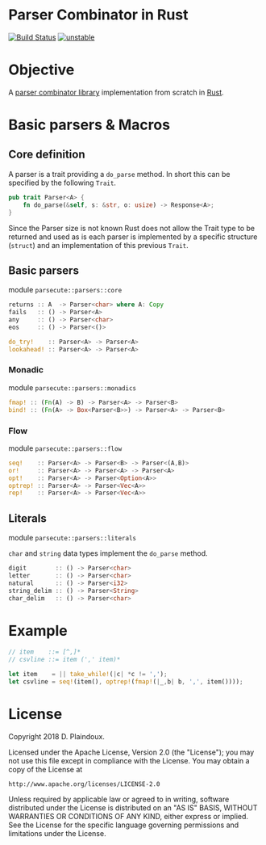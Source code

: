 # Parser Combinator in Rust

[![Build Status](https://travis-ci.org/d-plaindoux/parsec.rust.svg?branch=master)](https://travis-ci.org/d-plaindoux/parsec.rust)
[![unstable](http://badges.github.io/stability-badges/dist/unstable.svg)](http://github.com/badges/stability-badges)

# Objective 

A [parser combinator library](https://www.microsoft.com/en-us/research/wp-content/uploads/2016/02/parsec-paper-letter.pdf)
implementation from scratch in [Rust](https://www.rust-lang.org/en-US/).

# Basic parsers & Macros

## Core definition

A parser is a trait providing a `do_parse` method. In short this can be specified by the following `Trait`.

```rust
pub trait Parser<A> {
    fn do_parse(&self, s: &str, o: usize) -> Response<A>;
}
```

Since the Parser size is not known Rust does not allow the Trait type to be returned and used as is each parser is implemented by a specific
structure (`struct`) and an implementation of this previous `Trait`.

## Basic parsers

module `parsecute::parsers::core`

```rust
returns :: A  -> Parser<char> where A: Copy
fails   :: () -> Parser<A>
any     :: () -> Parser<char>
eos     :: () -> Parser<()>
```

```rust
do_try!    :: Parser<A> -> Parser<A>
lookahead! :: Parser<A> -> Parser<A>
```

### Monadic 

module `parsecute::parsers::monadics`

```rust
fmap! :: (Fn(A) -> B) -> Parser<A> -> Parser<B>
bind! :: (Fn(A> -> Box<Parser<B>>) -> Parser<A> -> Parser<B>
```

### Flow

module `parsecute::parsers::flow`

```rust
seq!    :: Parser<A> -> Parser<B> -> Parser<(A,B)>
or!     :: Parser<A> -> Parser<A> -> Parser<A>
opt!    :: Parser<A> -> Parser<Option<A>>
optrep! :: Parser<A> -> Parser<Vec<A>>
rep!    :: Parser<A> -> Parser<Vec<A>>
```

## Literals

module `parsecute::parsers::literals`

`char` and `string` data types implement the `do_parse` method.

```rust
digit        :: () -> Parser<char>
letter       :: () -> Parser<char>
natural      :: () -> Parser<i32>
string_delim :: () -> Parser<String>
char_delim   :: () -> Parser<char>
```

# Example

```rust
// item    ::= [^,]*
// csvline ::= item (',' item)*

let item    = || take_while!(|c| *c != ',');
let csvline = seq!(item(), optrep!(fmap!(|_,b| b, ',', item())));
```

# License

Copyright 2018 D. Plaindoux.

Licensed under the Apache License, Version 2.0 (the "License");
you may not use this file except in compliance with the License.
You may obtain a copy of the License at

    http://www.apache.org/licenses/LICENSE-2.0

Unless required by applicable law or agreed to in writing, software
distributed under the License is distributed on an "AS IS" BASIS,
WITHOUT WARRANTIES OR CONDITIONS OF ANY KIND, either express or implied.
See the License for the specific language governing permissions and
limitations under the License.
